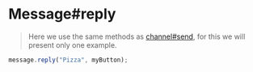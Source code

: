# Message#reply

> Here we use the same methods as [channel#send](./channel-send.md), for this we will present only one example.

```js
message.reply("Pizza", myButton);
```
